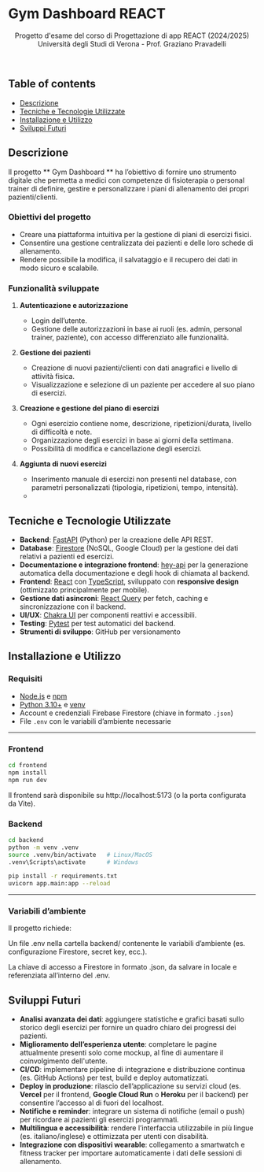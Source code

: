 # Gym Dashboard REACT
  <p align="center">
    Progetto d'esame del corso di Progettazione di app REACT (2024/2025)
  <br>Università degli Studi di Verona - Prof. Graziano Pravadelli</a>
  </p>
</p>
<br>

## Table of contents
- [Descrizione](#descrizione)
- [Tecniche e Tecnologie Utilizzate](#tecniche-e-tecnologie-utilizzate) 
- [Installazione e Utilizzo](#installazione-e-utilizzo) 
- [Sviluppi Futuri](#sviluppi-futuri) 

## Descrizione

Il progetto ** Gym Dashboard ** ha l’obiettivo di fornire uno strumento digitale che permetta a medici con competenze di fisioterapia o personal trainer di definire, gestire e personalizzare i piani di allenamento dei propri pazienti/clienti.  

### Obiettivi del progetto
- Creare una piattaforma intuitiva per la gestione di piani di esercizi fisici.  
- Consentire una gestione centralizzata dei pazienti e delle loro schede di allenamento.  
- Rendere possibile la modifica, il salvataggio e il recupero dei dati in modo sicuro e scalabile.  

### Funzionalità sviluppate
1. **Autenticazione e autorizzazione**  
   - Login dell’utente.
   - Gestione delle autorizzazioni in base ai ruoli (es. admin, personal trainer, paziente), con accesso differenziato alle funzionalità. 

2. **Gestione dei pazienti**  
   - Creazione di nuovi pazienti/clienti con dati anagrafici e livello di attività fisica.  
   - Visualizzazione e selezione di un paziente per accedere al suo piano di esercizi.  

3. **Creazione e gestione del piano di esercizi**  
   - Ogni esercizio contiene nome, descrizione, ripetizioni/durata, livello di difficoltà e note.  
   - Organizzazione degli esercizi in base ai giorni della settimana.   
   - Possibilità di modifica e cancellazione degli esercizi.  

4. **Aggiunta di nuovi esercizi**  
   - Inserimento manuale di esercizi non presenti nel database, con parametri personalizzati (tipologia, ripetizioni, tempo, intensità).
   - 
## Tecniche e Tecnologie Utilizzate

- **Backend**: [FastAPI](https://fastapi.tiangolo.com/) (Python) per la creazione delle API REST.  
- **Database**: [Firestore](https://firebase.google.com/docs/firestore) (NoSQL, Google Cloud) per la gestione dei dati relativi a pazienti ed esercizi.  
- **Documentazione e integrazione frontend**: [hey-api](https://heyapi.dev/) per la generazione automatica della documentazione e degli hook di chiamata al backend.  
- **Frontend**: [React](https://react.dev/) con [TypeScript](https://www.typescriptlang.org/), sviluppato con **responsive design** (ottimizzato principalmente per mobile).  
- **Gestione dati asincroni**: [React Query](https://tanstack.com/query/latest) per fetch, caching e sincronizzazione con il backend.  
- **UI/UX**: [Chakra UI](https://chakra-ui.com/) per componenti reattivi e accessibili.   
- **Testing**: [Pytest](https://docs.pytest.org/) per test automatici del backend.   
- **Strumenti di sviluppo**: GitHub per versionamento

## Installazione e Utilizzo

### Requisiti
- [Node.js](https://nodejs.org/) e [npm](https://www.npmjs.com/)  
- [Python 3.10+](https://www.python.org/) e [venv](https://docs.python.org/3/library/venv.html)  
- Account e credenziali Firebase Firestore (chiave in formato `.json`)  
- File `.env` con le variabili d’ambiente necessarie  

---

### Frontend
```bash
cd frontend
npm install
npm run dev
```
Il frontend sarà disponibile su http://localhost:5173 (o la porta configurata da Vite).
### Backend
```bash
cd backend
python -m venv .venv
source .venv/bin/activate   # Linux/MacOS
.venv\Scripts\activate      # Windows

pip install -r requirements.txt
uvicorn app.main:app --reload
```

---

### Variabili d’ambiente

Il progetto richiede:

Un file .env nella cartella backend/ contenente le variabili d’ambiente (es. configurazione Firestore, secret key, ecc.).

La chiave di accesso a Firestore in formato .json, da salvare in locale e referenziata all’interno del .env.

## Sviluppi Futuri

- **Analisi avanzata dei dati**: aggiungere statistiche e grafici basati sullo storico degli esercizi per fornire un quadro chiaro dei progressi dei pazienti.  
- **Miglioramento dell’esperienza utente**: completare le pagine attualmente presenti solo come mockup, al fine di aumentare il coinvolgimento dell'utente.  
- **CI/CD**: implementare pipeline di integrazione e distribuzione continua (es. GitHub Actions) per test, build e deploy automatizzati.  
- **Deploy in produzione**: rilascio dell’applicazione su servizi cloud (es. **Vercel** per il frontend, **Google Cloud Run** o **Heroku** per il backend) per consentire l’accesso al di fuori del localhost.  
- **Notifiche e reminder**: integrare un sistema di notifiche (email o push) per ricordare ai pazienti gli esercizi programmati.    
- **Multilingua e accessibilità**: rendere l’interfaccia utilizzabile in più lingue (es. italiano/inglese) e ottimizzata per utenti con disabilità.  
- **Integrazione con dispositivi wearable**: collegamento a smartwatch e fitness tracker per importare automaticamente i dati delle sessioni di allenamento.  




